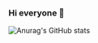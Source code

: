 ### Hi everyone 👋

![Anurag's GitHub stats](https://github-readme-stats.vercel.app/api?username=leadmrn&show_icons=true&theme=dracula)
